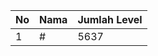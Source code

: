 | No | Nama            | Jumlah Level |
|----|-----------------|--------------|
| 1  | #    |    5637        |
